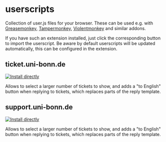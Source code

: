 # userscripts
Collection of user.js files for your browser. These can be used e.g. with [Greasemonkey](https://wiki.greasespot.net/Greasemonkey), [Tampermonkey](https://www.tampermonkey.net/), [Violentmonkey](https://violentmonkey.github.io/) and similar addons.

If you have such an extension installed, just click the corresponding button to import the userscript.
Be aware by default userscripts will be updated automatically, this can be configured in the extension.

## ticket.uni-bonn.de
[![Install directly](https://img.shields.io/badge/Install%20directly%20with-any%20Monkey-285959.svg)](https://raw.githubusercontent.com/olifre/userscripts/main/ticket.uni-bonn.de.user.js)

Allows to select a larger number of tickets to show, and adds a "to English" button when replying to tickets,
which replaces parts of the reply template.

## support.uni-bonn.de
[![Install directly](https://img.shields.io/badge/Install%20directly%20with-any%20Monkey-285959.svg)](https://raw.githubusercontent.com/olifre/userscripts/main/support.uni-bonn.de.user.js)

Allows to select a larger number of tickets to show, and adds a "to English" button when replying to tickets,
which replaces parts of the reply template.
